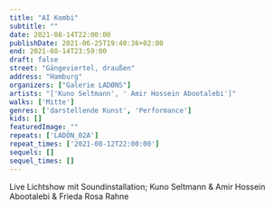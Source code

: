 ```yaml
---
title: "AI Kombi"
subtitle: ""
date: 2021-08-14T22:00:00
publishDate: 2021-06-25T19:40:36+02:00
end: 2021-08-14T23:59:00
draft: false
street: "Gängeviertel, draußen"
address: "Hamburg"
organizers: ["Galerie LADØNS"]
artists: "['Kuno Seltmann', ' Amir Hossein Abootalebi']"
walks: ['Mitte']
genres: ['darstellende Kunst', 'Performance']
kids: []
featuredImage: ""
repeats: ['LADÖN_02A']
repeat_times: ['2021-08-12T22:00:00']
sequels: []
sequel_times: []
---
```


Live Lichtshow mit Soundinstallation; Kuno Seltmann & Amir Hossein Abootalebi & Frieda Rosa Rahne